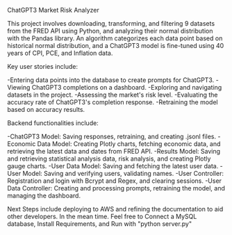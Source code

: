ChatGPT3 Market Risk Analyzer

This project involves downloading, transforming, and filtering 9 datasets from the FRED API using Python, and analyzing their normal distribution with the Pandas library. An algorithm categorizes each data point based on historical normal distribution, and a ChatGPT3 model is fine-tuned using 40 years of CPI, PCE, and Inflation data.

Key user stories include:

-Entering data points into the database to create prompts for ChatGPT3.
-Viewing ChatGPT3 completions on a dashboard.
-Exploring and navigating datasets in the project.
-Assessing the market's risk level.
-Evaluating the accuracy rate of ChatGPT3's completion response.
-Retraining the model based on accuracy results.

Backend functionalities include:

-ChatGPT3 Model: Saving responses, retraining, and creating .jsonl files.
-Economic Data Model: Creating Plotly charts, fetching economic data, and retrieving the latest data and dates from FRED API.
-Results Model: Saving and retrieving statistical analysis data, risk analysis, and creating Plotly gauge charts.
-User Data Model: Saving and fetching the latest user data.
-User Model: Saving and verifying users, validating names.
-User Controller: Registration and login with Bcrypt and Regex, and clearing sessions.
-User Data Controller: Creating and processing prompts, retraining the model, and managing the dashboard.

Next Steps include deploying to AWS and refining the documentation to aid other developers. In the mean time. Feel free to Connect a MySQL database, Install Requirements, and Run with "python server.py"
